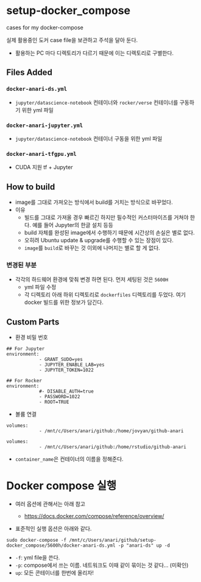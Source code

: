 # setup-docker_compose
cases for my docker-compose 

실제 활용중인 도커 case file을 보관하고 주석을 달아 둔다. 

- 활용하는 PC 마다 디렉토리가 다르기 때문에 이는 디렉토리로 구별한다. 

## Files Added 

### `docker-anari-ds.yml`

- `jupyter/datascience-notebook` 컨테이너와 `rocker/verse` 컨테이너를 구동하기 위한 yml 파일 

### `docker-anari-jupyter.yml`

- `jupyter/datascience-notebook` 컨테이너 구동을 위한 yml 파일 

### `docker-anari-tfgpu.yml`

- CUDA 지원 tf + Jupyter 

## How to build 

+ image를 그대로 가져오는 방식에서 build를 거치는 방식으로 바꾸었다. 
+ 이유 
  + 빌드를 그대로 가져올 경우 빠르긴 하지만 필수적인 커스터마이즈를 거쳐야 한다. 예를 들어 Jupyter의 한글 설치 등등 
  + build 자체를 완성된 image에서 수행하기 때문에 시간상의 손실은 별로 없다. 
  + 오히려 Ubuntu update & upgrade를 수행할 수 있는 장점이 있다. 
  + `image`를 `build`로 바꾸는 것 이외에 나머지는 별로 할 게 없다. 

### 변경된 부분 

+ 각각의 하드웨어 환경에 맞춰 변경 하면 된다. 먼저 세팅된 것은 `5600H`
  + yml 파일 수정 
  + 각 디렉토리 아래 하위 디렉토리로 `dockerfiles` 디렉토리를 두었다. 여기 docker 빌드를 위한 정보가 담긴다. 

## Custom Parts 

- 환경 비밀 번호 

```shell
## For Jupyter 
environment:
            - GRANT_SUDO=yes 
            - JUPYTER_ENABLE_LAB=yes
            - JUPYTER_TOKEN=1022
```

```shell
## For Rocker 
environment: 
            #- DISABLE_AUTH=true
            - PASSWORD=1022
            - ROOT=TRUE 
```

- 볼륨 연결 

```shell
volumes: 
            - /mnt/c/Users/anari/github:/home/jovyan/github-anari
```

```shell
volumes: 
            - /mnt/c/Users/anari/github:/home/rstudio/github-anari
```

- `container_name`은 컨테이너의 이름을 정해준다. 

# Docker compose 실행 

- 여러 옵션에 관해서는 아래 참고 
  - https://docs.docker.com/compose/reference/overview/
  
- 표준적인 실행 옵션은 아래와 같다. 

```shell
sudo docker-compose -f /mnt/c/Users/anari/github/setup-docker_compose/5600h/docker-anari-ds.yml -p "anari-ds" up -d
```
 - `-f`: yml file을 쓴다. 
 - `-p`: compose에서 쓰는 이름. 네트워크도 이때 같이 묶이는 것 같다... (미확인)
 - `up`: 모든 콘테이너를 한번에 올리자! 
